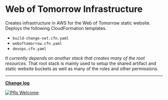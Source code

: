 # Web of Tomorrow Infrastructure

Creates infrastructure in AWS for the Web of Tomorrow static website. Deploys
the following CloudFormation templates.

- `build-change-set.cfn.yaml`
- `weboftomorrow.cfn.yaml`
- `devops.cfn.yaml`

_It currently depends on another stack that creates many of the root resources._
That root stack is mainly used to setup the shared artifact and static website
buckets as well as many of the roles and other permissions.

---

**[Change log](CHANGELOG.md)**

[![PRs Welcome](https://img.shields.io/badge/PRs-welcome-brightgreen.svg?style=flat-square)](http://makeapullrequest.com)
